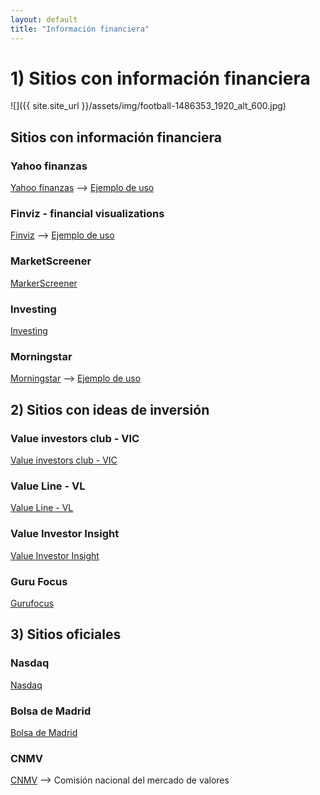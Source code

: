 ```yaml
---
layout: default
title: "Información financiera"
---
```


# 1) Sitios con información financiera

![]({{ site.site_url }}/assets/img/football-1486353_1920_alt_600.jpg)

## Sitios con información financiera


### Yahoo finanzas
[Yahoo finanzas](https://es.finance.yahoo.com/) --> [Ejemplo de uso](https://www.youtube.com/watch?v=3XC6mfo-CQ4)

### Finviz - financial visualizations
[Finviz](https://finviz.com/) --> [Ejemplo de uso](https://www.youtube.com/watch?v=3XC6mfo-CQ4)

### MarketScreener

[MarkerScreener](https://www.marketscreener.com)

### Investing
[Investing](https://www.investing.com/)

### Morningstar
[Morningstar](https://www.morningstar.es) --> [Ejemplo de uso](https://www.youtube.com/watch?v=cZvosqnOjw0)

## 2) Sitios con ideas de inversión

### Value investors club - VIC
[Value investors club - VIC](https://www.valueinvestorsclub.com/ideas)

### Value Line - VL
[Value Line - VL](https://www.valueline.com/)

### Value Investor Insight
[Value Investor Insight](https://valueinvestorinsight.com/)

### Guru Focus
[Gurufocus](https://www.gurufocus.com)

## 3) Sitios oficiales

### Nasdaq
[Nasdaq](https://www.nasdaq.com/)

### Bolsa de Madrid
[Bolsa de Madrid](http://www.bolsamadrid.es)

### CNMV
[CNMV](https://www.cnmv.es) --> Comisión nacional del mercado de valores

